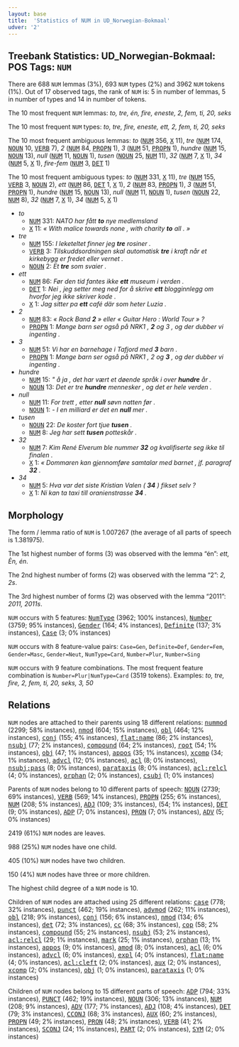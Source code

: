 ```yaml
---
layout: base
title:  'Statistics of NUM in UD_Norwegian-Bokmaal'
udver: '2'
---
```


## Treebank Statistics: UD_Norwegian-Bokmaal: POS Tags: `NUM`

There are 688 `NUM` lemmas (3%), 693 `NUM` types (2%) and 3962 `NUM` tokens (1%).
Out of 17 observed tags, the rank of `NUM` is: 5 in number of lemmas, 5 in number of types and 14 in number of tokens.

The 10 most frequent `NUM` lemmas: <em>to, tre, én, fire, eneste, 2, fem, ti, 20, seks</em>

The 10 most frequent `NUM` types:  <em>to, tre, fire, eneste, ett, 2, fem, ti, 20, seks</em>

The 10 most frequent ambiguous lemmas: <em>to</em> (<tt><a href="no_bokmaal-pos-NUM.html">NUM</a></tt> 356, <tt><a href="no_bokmaal-pos-X.html">X</a></tt> 11), <em>tre</em> (<tt><a href="no_bokmaal-pos-NUM.html">NUM</a></tt> 174, <tt><a href="no_bokmaal-pos-NOUN.html">NOUN</a></tt> 10, <tt><a href="no_bokmaal-pos-VERB.html">VERB</a></tt> 7), <em>2</em> (<tt><a href="no_bokmaal-pos-NUM.html">NUM</a></tt> 84, <tt><a href="no_bokmaal-pos-PROPN.html">PROPN</a></tt> 1), <em>3</em> (<tt><a href="no_bokmaal-pos-NUM.html">NUM</a></tt> 51, <tt><a href="no_bokmaal-pos-PROPN.html">PROPN</a></tt> 1), <em>hundre</em> (<tt><a href="no_bokmaal-pos-NUM.html">NUM</a></tt> 15, <tt><a href="no_bokmaal-pos-NOUN.html">NOUN</a></tt> 13), <em>null</em> (<tt><a href="no_bokmaal-pos-NUM.html">NUM</a></tt> 11, <tt><a href="no_bokmaal-pos-NOUN.html">NOUN</a></tt> 1), <em>tusen</em> (<tt><a href="no_bokmaal-pos-NOUN.html">NOUN</a></tt> 25, <tt><a href="no_bokmaal-pos-NUM.html">NUM</a></tt> 11), <em>32</em> (<tt><a href="no_bokmaal-pos-NUM.html">NUM</a></tt> 7, <tt><a href="no_bokmaal-pos-X.html">X</a></tt> 1), <em>34</em> (<tt><a href="no_bokmaal-pos-NUM.html">NUM</a></tt> 5, <tt><a href="no_bokmaal-pos-X.html">X</a></tt> 1), <em>fire-fem</em> (<tt><a href="no_bokmaal-pos-NUM.html">NUM</a></tt> 3, <tt><a href="no_bokmaal-pos-DET.html">DET</a></tt> 1)

The 10 most frequent ambiguous types:  <em>to</em> (<tt><a href="no_bokmaal-pos-NUM.html">NUM</a></tt> 331, <tt><a href="no_bokmaal-pos-X.html">X</a></tt> 11), <em>tre</em> (<tt><a href="no_bokmaal-pos-NUM.html">NUM</a></tt> 155, <tt><a href="no_bokmaal-pos-VERB.html">VERB</a></tt> 3, <tt><a href="no_bokmaal-pos-NOUN.html">NOUN</a></tt> 2), <em>ett</em> (<tt><a href="no_bokmaal-pos-NUM.html">NUM</a></tt> 86, <tt><a href="no_bokmaal-pos-DET.html">DET</a></tt> 1, <tt><a href="no_bokmaal-pos-X.html">X</a></tt> 1), <em>2</em> (<tt><a href="no_bokmaal-pos-NUM.html">NUM</a></tt> 83, <tt><a href="no_bokmaal-pos-PROPN.html">PROPN</a></tt> 1), <em>3</em> (<tt><a href="no_bokmaal-pos-NUM.html">NUM</a></tt> 51, <tt><a href="no_bokmaal-pos-PROPN.html">PROPN</a></tt> 1), <em>hundre</em> (<tt><a href="no_bokmaal-pos-NUM.html">NUM</a></tt> 15, <tt><a href="no_bokmaal-pos-NOUN.html">NOUN</a></tt> 13), <em>null</em> (<tt><a href="no_bokmaal-pos-NUM.html">NUM</a></tt> 11, <tt><a href="no_bokmaal-pos-NOUN.html">NOUN</a></tt> 1), <em>tusen</em> (<tt><a href="no_bokmaal-pos-NOUN.html">NOUN</a></tt> 22, <tt><a href="no_bokmaal-pos-NUM.html">NUM</a></tt> 8), <em>32</em> (<tt><a href="no_bokmaal-pos-NUM.html">NUM</a></tt> 7, <tt><a href="no_bokmaal-pos-X.html">X</a></tt> 1), <em>34</em> (<tt><a href="no_bokmaal-pos-NUM.html">NUM</a></tt> 5, <tt><a href="no_bokmaal-pos-X.html">X</a></tt> 1)


* <em>to</em>
  * <tt><a href="no_bokmaal-pos-NUM.html">NUM</a></tt> 331: <em>NATO har fått <b>to</b> nye medlemsland</em>
  * <tt><a href="no_bokmaal-pos-X.html">X</a></tt> 11: <em>« With malice towards none , with charity <b>to</b> all . »</em>
* <em>tre</em>
  * <tt><a href="no_bokmaal-pos-NUM.html">NUM</a></tt> 155: <em>I leketeltet finner jeg <b>tre</b> rosiner .</em>
  * <tt><a href="no_bokmaal-pos-VERB.html">VERB</a></tt> 3: <em>Tilskuddsordningen skal automatisk <b>tre</b> i kraft når et kirkebygg er fredet eller vernet .</em>
  * <tt><a href="no_bokmaal-pos-NOUN.html">NOUN</a></tt> 2: <em>Et <b>tre</b> som svaier .</em>
* <em>ett</em>
  * <tt><a href="no_bokmaal-pos-NUM.html">NUM</a></tt> 86: <em>Før den tid fantes ikke <b>ett</b> museum i verden .</em>
  * <tt><a href="no_bokmaal-pos-DET.html">DET</a></tt> 1: <em>Nei , jeg setter meg ned for å skrive <b>ett</b> blogginnlegg om hvorfor jeg ikke skriver kode .</em>
  * <tt><a href="no_bokmaal-pos-X.html">X</a></tt> 1: <em>Jag sitter pa <b>ett</b> café där som heter Luzia .</em>
* <em>2</em>
  * <tt><a href="no_bokmaal-pos-NUM.html">NUM</a></tt> 83: <em>« Rock Band <b>2</b> » eller « Guitar Hero : World Tour » ?</em>
  * <tt><a href="no_bokmaal-pos-PROPN.html">PROPN</a></tt> 1: <em>Mange barn ser også på NRK1 , <b>2</b> og 3 , og der dubber vi ingenting .</em>
* <em>3</em>
  * <tt><a href="no_bokmaal-pos-NUM.html">NUM</a></tt> 51: <em>Vi har en barnehage i Tafjord med <b>3</b> barn .</em>
  * <tt><a href="no_bokmaal-pos-PROPN.html">PROPN</a></tt> 1: <em>Mange barn ser også på NRK1 , 2 og <b>3</b> , og der dubber vi ingenting .</em>
* <em>hundre</em>
  * <tt><a href="no_bokmaal-pos-NUM.html">NUM</a></tt> 15: <em>" å ja , det har vært et døende språk i over <b>hundre</b> år .</em>
  * <tt><a href="no_bokmaal-pos-NOUN.html">NOUN</a></tt> 13: <em>Det er tre <b>hundre</b> mennesker , og det er hele verden .</em>
* <em>null</em>
  * <tt><a href="no_bokmaal-pos-NUM.html">NUM</a></tt> 11: <em>For trett , etter <b>null</b> søvn natten før .</em>
  * <tt><a href="no_bokmaal-pos-NOUN.html">NOUN</a></tt> 1: <em>- I en milliard er det en <b>null</b> mer .</em>
* <em>tusen</em>
  * <tt><a href="no_bokmaal-pos-NOUN.html">NOUN</a></tt> 22: <em>De koster fort tjue <b>tusen</b> .</em>
  * <tt><a href="no_bokmaal-pos-NUM.html">NUM</a></tt> 8: <em>Jeg har sett <b>tusen</b> potteskår .</em>
* <em>32</em>
  * <tt><a href="no_bokmaal-pos-NUM.html">NUM</a></tt> 7: <em>Kim René Elverum ble nummer <b>32</b> og kvalifiserte seg ikke til finalen .</em>
  * <tt><a href="no_bokmaal-pos-X.html">X</a></tt> 1: <em>« Dommaren kan gjennomføre samtalar med barnet , jf. paragraf <b>32</b> .</em>
* <em>34</em>
  * <tt><a href="no_bokmaal-pos-NUM.html">NUM</a></tt> 5: <em>Hva var det siste Kristian Valen ( <b>34</b> ) fikset selv ?</em>
  * <tt><a href="no_bokmaal-pos-X.html">X</a></tt> 1: <em>Ni kan ta taxi till oranienstrasse <b>34</b> .</em>

## Morphology

The form / lemma ratio of `NUM` is 1.007267 (the average of all parts of speech is 1.381975).

The 1st highest number of forms (3) was observed with the lemma “én”: <em>ett, Èn, én</em>.

The 2nd highest number of forms (2) was observed with the lemma “2”: <em>2, 2s</em>.

The 3rd highest number of forms (2) was observed with the lemma “2011”: <em>2011, 2011s</em>.

`NUM` occurs with 5 features: <tt><a href="no_bokmaal-feat-NumType.html">NumType</a></tt> (3962; 100% instances), <tt><a href="no_bokmaal-feat-Number.html">Number</a></tt> (3759; 95% instances), <tt><a href="no_bokmaal-feat-Gender.html">Gender</a></tt> (164; 4% instances), <tt><a href="no_bokmaal-feat-Definite.html">Definite</a></tt> (137; 3% instances), <tt><a href="no_bokmaal-feat-Case.html">Case</a></tt> (3; 0% instances)

`NUM` occurs with 8 feature-value pairs: `Case=Gen`, `Definite=Def`, `Gender=Fem`, `Gender=Masc`, `Gender=Neut`, `NumType=Card`, `Number=Plur`, `Number=Sing`

`NUM` occurs with 9 feature combinations.
The most frequent feature combination is `Number=Plur|NumType=Card` (3519 tokens).
Examples: <em>to, tre, fire, 2, fem, ti, 20, seks, 3, 50</em>


## Relations

`NUM` nodes are attached to their parents using 18 different relations: <tt><a href="no_bokmaal-dep-nummod.html">nummod</a></tt> (2299; 58% instances), <tt><a href="no_bokmaal-dep-nmod.html">nmod</a></tt> (604; 15% instances), <tt><a href="no_bokmaal-dep-obl.html">obl</a></tt> (464; 12% instances), <tt><a href="no_bokmaal-dep-conj.html">conj</a></tt> (155; 4% instances), <tt><a href="no_bokmaal-dep-flat-name.html">flat:name</a></tt> (86; 2% instances), <tt><a href="no_bokmaal-dep-nsubj.html">nsubj</a></tt> (77; 2% instances), <tt><a href="no_bokmaal-dep-compound.html">compound</a></tt> (64; 2% instances), <tt><a href="no_bokmaal-dep-root.html">root</a></tt> (54; 1% instances), <tt><a href="no_bokmaal-dep-obj.html">obj</a></tt> (47; 1% instances), <tt><a href="no_bokmaal-dep-appos.html">appos</a></tt> (35; 1% instances), <tt><a href="no_bokmaal-dep-xcomp.html">xcomp</a></tt> (34; 1% instances), <tt><a href="no_bokmaal-dep-advcl.html">advcl</a></tt> (12; 0% instances), <tt><a href="no_bokmaal-dep-acl.html">acl</a></tt> (8; 0% instances), <tt><a href="no_bokmaal-dep-nsubj-pass.html">nsubj:pass</a></tt> (8; 0% instances), <tt><a href="no_bokmaal-dep-parataxis.html">parataxis</a></tt> (8; 0% instances), <tt><a href="no_bokmaal-dep-acl-relcl.html">acl:relcl</a></tt> (4; 0% instances), <tt><a href="no_bokmaal-dep-orphan.html">orphan</a></tt> (2; 0% instances), <tt><a href="no_bokmaal-dep-csubj.html">csubj</a></tt> (1; 0% instances)

Parents of `NUM` nodes belong to 10 different parts of speech: <tt><a href="no_bokmaal-pos-NOUN.html">NOUN</a></tt> (2739; 69% instances), <tt><a href="no_bokmaal-pos-VERB.html">VERB</a></tt> (569; 14% instances), <tt><a href="no_bokmaal-pos-PROPN.html">PROPN</a></tt> (255; 6% instances), <tt><a href="no_bokmaal-pos-NUM.html">NUM</a></tt> (208; 5% instances), <tt><a href="no_bokmaal-pos-ADJ.html">ADJ</a></tt> (109; 3% instances),  (54; 1% instances), <tt><a href="no_bokmaal-pos-DET.html">DET</a></tt> (9; 0% instances), <tt><a href="no_bokmaal-pos-ADP.html">ADP</a></tt> (7; 0% instances), <tt><a href="no_bokmaal-pos-PRON.html">PRON</a></tt> (7; 0% instances), <tt><a href="no_bokmaal-pos-ADV.html">ADV</a></tt> (5; 0% instances)

2419 (61%) `NUM` nodes are leaves.

988 (25%) `NUM` nodes have one child.

405 (10%) `NUM` nodes have two children.

150 (4%) `NUM` nodes have three or more children.

The highest child degree of a `NUM` node is 10.

Children of `NUM` nodes are attached using 25 different relations: <tt><a href="no_bokmaal-dep-case.html">case</a></tt> (778; 32% instances), <tt><a href="no_bokmaal-dep-punct.html">punct</a></tt> (462; 19% instances), <tt><a href="no_bokmaal-dep-advmod.html">advmod</a></tt> (262; 11% instances), <tt><a href="no_bokmaal-dep-obl.html">obl</a></tt> (218; 9% instances), <tt><a href="no_bokmaal-dep-conj.html">conj</a></tt> (156; 6% instances), <tt><a href="no_bokmaal-dep-nmod.html">nmod</a></tt> (134; 6% instances), <tt><a href="no_bokmaal-dep-det.html">det</a></tt> (72; 3% instances), <tt><a href="no_bokmaal-dep-cc.html">cc</a></tt> (68; 3% instances), <tt><a href="no_bokmaal-dep-cop.html">cop</a></tt> (58; 2% instances), <tt><a href="no_bokmaal-dep-compound.html">compound</a></tt> (55; 2% instances), <tt><a href="no_bokmaal-dep-nsubj.html">nsubj</a></tt> (53; 2% instances), <tt><a href="no_bokmaal-dep-acl-relcl.html">acl:relcl</a></tt> (29; 1% instances), <tt><a href="no_bokmaal-dep-mark.html">mark</a></tt> (25; 1% instances), <tt><a href="no_bokmaal-dep-orphan.html">orphan</a></tt> (13; 1% instances), <tt><a href="no_bokmaal-dep-appos.html">appos</a></tt> (9; 0% instances), <tt><a href="no_bokmaal-dep-amod.html">amod</a></tt> (8; 0% instances), <tt><a href="no_bokmaal-dep-acl.html">acl</a></tt> (6; 0% instances), <tt><a href="no_bokmaal-dep-advcl.html">advcl</a></tt> (6; 0% instances), <tt><a href="no_bokmaal-dep-expl.html">expl</a></tt> (4; 0% instances), <tt><a href="no_bokmaal-dep-flat-name.html">flat:name</a></tt> (4; 0% instances), <tt><a href="no_bokmaal-dep-acl-cleft.html">acl:cleft</a></tt> (2; 0% instances), <tt><a href="no_bokmaal-dep-aux.html">aux</a></tt> (2; 0% instances), <tt><a href="no_bokmaal-dep-xcomp.html">xcomp</a></tt> (2; 0% instances), <tt><a href="no_bokmaal-dep-obj.html">obj</a></tt> (1; 0% instances), <tt><a href="no_bokmaal-dep-parataxis.html">parataxis</a></tt> (1; 0% instances)

Children of `NUM` nodes belong to 15 different parts of speech: <tt><a href="no_bokmaal-pos-ADP.html">ADP</a></tt> (794; 33% instances), <tt><a href="no_bokmaal-pos-PUNCT.html">PUNCT</a></tt> (462; 19% instances), <tt><a href="no_bokmaal-pos-NOUN.html">NOUN</a></tt> (306; 13% instances), <tt><a href="no_bokmaal-pos-NUM.html">NUM</a></tt> (208; 9% instances), <tt><a href="no_bokmaal-pos-ADV.html">ADV</a></tt> (177; 7% instances), <tt><a href="no_bokmaal-pos-ADJ.html">ADJ</a></tt> (108; 4% instances), <tt><a href="no_bokmaal-pos-DET.html">DET</a></tt> (79; 3% instances), <tt><a href="no_bokmaal-pos-CCONJ.html">CCONJ</a></tt> (68; 3% instances), <tt><a href="no_bokmaal-pos-AUX.html">AUX</a></tt> (60; 2% instances), <tt><a href="no_bokmaal-pos-PROPN.html">PROPN</a></tt> (49; 2% instances), <tt><a href="no_bokmaal-pos-PRON.html">PRON</a></tt> (48; 2% instances), <tt><a href="no_bokmaal-pos-VERB.html">VERB</a></tt> (41; 2% instances), <tt><a href="no_bokmaal-pos-SCONJ.html">SCONJ</a></tt> (24; 1% instances), <tt><a href="no_bokmaal-pos-PART.html">PART</a></tt> (2; 0% instances), <tt><a href="no_bokmaal-pos-SYM.html">SYM</a></tt> (2; 0% instances)

